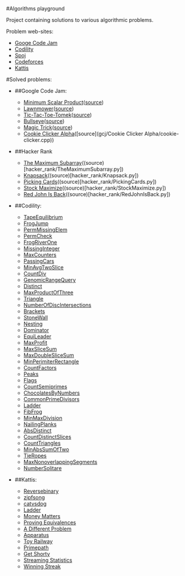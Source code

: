 #Algorithms playground

Project containing solutions to various algorithmic problems.

Problem web-sites:

* [Googe Code Jam](http://code.google.com/codejam/)
* [Codility](https://codility.com/train/)
* [Spoj](http://www.spoj.com/)
* [Codeforces](http://codeforces.com/)
* [Kattis](https://open.kattis.com/)
 
#Solved problems:


* ##Google Code Jam:
    * [Minimum Scalar Product](http://code.google.com/codejam/contest/32016/dashboard#s=p0)([source](gcj/minimum-scalar-product/minimum-scalar-product.cpp))
    * [Lawnmower](https://code.google.com/codejam/contest/2270488/dashboard#s=p1)([source](gcj/lawn-mower/lawn-mower.cpp))
    * [Tic-Tac-Toe-Tomek](https://code.google.com/codejam/contest/2270488/dashboard#s=p0&a=0)([source](gcj/Tic-Tac-Toe-Tomek/tic-tac-toe-tomek.cpp))
    * [Bullseye](http://code.google.com/codejam/contest/2418487/dashboard#s=p0&a=0)([source](gcj/Bullseye/bullseye.cpp))
    * [Magic Trick](https://code.google.com/codejam/contest/2974486/dashboard#s=p0)([source](gcj/magic-trick/magic_trick.cpp))
    * [Cookie Clicker Alpha](https://code.google.com/codejam/contest/2974486/dashboard#s=p1)([source](gcj/Cookie Clicker Alpha/cookie-clicker.cpp))


* ##Hacker Rank
	* [The Maximum Subarray](https://www.hackerrank.com/challenges/maxsubarray/)((source)[hacker_rank/TheMaximumSubarray.py])
	* [Knapsack](https://www.hackerrank.com/challenges/unbounded-knapsack/)((source)[hacker_rank/Knapsack.py])
	* [Picking Cards](https://www.hackerrank.com/challenges/picking-cards)((source)[hacker_rank/PickingCards.py])
	* [Stock Maximize](https://www.hackerrank.com/challenges/stockmax)((source)[hacker_rank/StockMaximize.py])
	* [Red John Is Back](https://www.hackerrank.com/challenges/red-john-is-back)((source)[hacker_rank/RedJohnIsBack.py])

    
* ##Codility:
    * [TapeEquilibrium ](https://codility.com/demo/take-sample-test/tape_equilibrium)
    * [FrogJump](https://codility.com/demo/take-sample-test/frog_jmp)
    * [PermMissingElem](https://codility.com/demo/take-sample-test/perm_missing_elem)
    * [PermCheck](https://codility.com/demo/take-sample-test/perm_check)
    * [FrogRiverOne](https://codility.com/demo/take-sample-test/frog_river_one)
    * [MissingInteger](https://codility.com/demo/take-sample-test/missing_integer)
    * [MaxCounters](https://codility.com/demo/take-sample-test/max_counters)
    * [PassingCars](https://codility.com/demo/take-sample-test/passing_cars)
    * [MinAvgTwoSlice](https://codility.com/demo/take-sample-test/min_avg_two_slice)
    * [CountDiv](https://codility.com/demo/take-sample-test/count_div)
    * [GenomicRangeQuery](https://codility.com/demo/take-sample-test/genomic_range_query)
    * [Distinct](https://codility.com/demo/take-sample-test/distinct)
    * [MaxProductOfThree](https://codility.com/demo/take-sample-test/max_product_of_three)
    * [Triangle](https://codility.com/demo/take-sample-test/triangle)
    * [NumberOfDiscIntersections](https://codility.com/demo/take-sample-test/number_of_disc_intersections)
    * [Brackets](https://codility.com/demo/take-sample-test/brackets)
    * [StoneWall](https://codility.com/demo/take-sample-test/stone_wall)
    * [Nesting](https://codility.com/demo/take-sample-test/nesting)
    * [Dominator](https://codility.com/demo/take-sample-test/dominator)
    * [EquiLeader](https://codility.com/demo/take-sample-test/equi_leader)
    * [MaxProfit](https://codility.com/demo/take-sample-test/max_profit)
    * [MaxSliceSum](https://codility.com/demo/take-sample-test/max_slice_sum)
    * [MaxDoubleSliceSum](https://codility.com/demo/take-sample-test/max_double_slice_sum)
    * [MinPerimiterRectangle](https://codility.com/demo/take-sample-test/min_perimeter_rectangle)
    * [CountFactors](https://codility.com/demo/take-sample-test/count_factors)
	* [Peaks](https://codility.com/demo/take-sample-test/peaks)
	* [Flags](https://codility.com/demo/take-sample-test/flags)
	* [CountSemiprimes](https://codility.com/demo/take-sample-test/count_semiprimes)
	* [ChocolatesByNumbers](https://codility.com/demo/take-sample-test/chocolates_by_numbers)
	* [CommonPrimeDivisors](https://codility.com/demo/take-sample-test/common_prime_divisors)
	* [Ladder](https://codility.com/demo/take-sample-test/ladder)
	* [FibFrog ](https://codility.com/demo/take-sample-test/fib_frog)
	* [MinMaxDivision](https://codility.com/demo/take-sample-test/min_max_division)
	* [NailingPlanks](https://codility.com/demo/take-sample-test/nailing_planks)
	* [AbsDistinct](https://codility.com/demo/take-sample-test/abs_distinct)
	* [CountDistinctSlices](https://codility.com/demo/take-sample-test/count_distinct_slices)
	* [CountTriangles](https://codility.com/demo/take-sample-test/count_triangles)
	* [MinAbsSumOfTwo](https://codility.com/demo/take-sample-test/min_abs_sum_of_two)
	* [TieRopes](https://codility.com/demo/take-sample-test/tie_ropes)
	* [MaxNonoverlappingSegments](https://codility.com/demo/take-sample-test/max_nonoverlapping_segments)
	* [NumberSolitare](https://codility.com/demo/take-sample-test/number_solitaire)
		
        
* ##Kattis:
	* [Reversebinary](https://open.kattis.com/problems/reversebinary)
	* [zipfsong](https://labs.spotify.com/puzzles/)
	* [catvsdog](https://open.kattis.com/problems/catvsdog)
	* [Ladder](https://open.kattis.com/problems/ladder)
	* [Money Matters](https://open.kattis.com/problems/moneymatters)
	* [Proving Equivalences](https://lifesum.kattis.com/problems/equivalences)
	* [A Different Problem](https://open.kattis.com/problems/different)
	* [Apparatus](https://open.kattis.com/problems/apparatus)
	* [Toy Railway](https://open.kattis.com/problems/railway)
	* [Primepath](https://open.kattis.com/problems/primepath)
	* [Get Shorty](https://open.kattis.com/problems/getshorty)
	* [Streaming Statistics](https://spotify.kattis.com/problems/streamstats)
	* [Winning Streak](https://open.kattis.com/problems/winningstreak)

